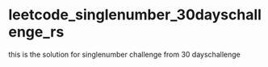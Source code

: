 # leetcode_singlenumber_30dayschallenge_rs
this is the solution for singlenumber challenge from 30 dayschallenge
